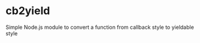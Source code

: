 cb2yield
========

Simple Node.js module to convert a function from callback style to yieldable style
